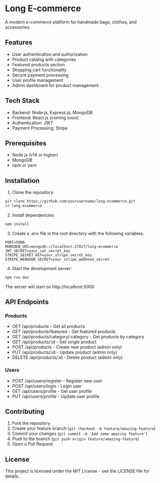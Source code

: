 # Long E-commerce

A modern e-commerce platform for handmade bags, clothes, and accessories.

## Features

- User authentication and authorization
- Product catalog with categories
- Featured products section
- Shopping cart functionality
- Secure payment processing
- User profile management
- Admin dashboard for product management

## Tech Stack

- Backend: Node.js, Express.js, MongoDB
- Frontend: React.js (coming soon)
- Authentication: JWT
- Payment Processing: Stripe

## Prerequisites

- Node.js (v14 or higher)
- MongoDB
- npm or yarn

## Installation

1. Clone the repository:
```bash
git clone https://github.com/yourusername/long-ecommerce.git
cd long-ecommerce
```

2. Install dependencies:
```bash
npm install
```

3. Create a .env file in the root directory with the following variables:
```
PORT=5000
MONGODB_URI=mongodb://localhost:27017/long-ecommerce
JWT_SECRET=your_jwt_secret_key
STRIPE_SECRET_KEY=your_stripe_secret_key
STRIPE_WEBHOOK_SECRET=your_stripe_webhook_secret
```

4. Start the development server:
```bash
npm run dev
```

The server will start on http://localhost:5000

## API Endpoints

### Products
- GET /api/products - Get all products
- GET /api/products/featured - Get featured products
- GET /api/products/category/:category - Get products by category
- GET /api/products/:id - Get single product
- POST /api/products - Create new product (admin only)
- PUT /api/products/:id - Update product (admin only)
- DELETE /api/products/:id - Delete product (admin only)

### Users
- POST /api/users/register - Register new user
- POST /api/users/login - Login user
- GET /api/users/profile - Get user profile
- PUT /api/users/profile - Update user profile

## Contributing

1. Fork the repository
2. Create your feature branch (`git checkout -b feature/amazing-feature`)
3. Commit your changes (`git commit -m 'Add some amazing feature'`)
4. Push to the branch (`git push origin feature/amazing-feature`)
5. Open a Pull Request

## License

This project is licensed under the MIT License - see the LICENSE file for details. 